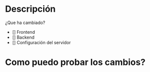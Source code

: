 # Descripción

¿Que ha cambiado?

- [] Frontend
- [] Backend
- [] Configuración del servidor

# Como puedo probar los cambios?
